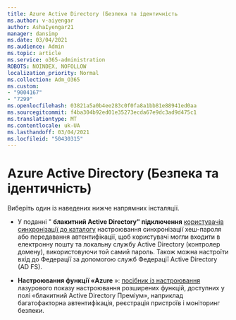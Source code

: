 ```yaml
---
title: Azure Active Directory (Безпека та ідентичність
ms.author: v-aiyengar
author: AshaIyengar21
manager: dansimp
ms.date: 03/04/2021
ms.audience: Admin
ms.topic: article
ms.service: o365-administration
ROBOTS: NOINDEX, NOFOLLOW
localization_priority: Normal
ms.collection: Adm_O365
ms.custom:
- "9004167"
- "7299"
ms.openlocfilehash: 03821a5a0b4ee283c0f0fa8a1bb81e88941ed0aa
ms.sourcegitcommit: f4ba304b92ed01e35273ecda67e9dc3ad9d475c1
ms.translationtype: MT
ms.contentlocale: uk-UA
ms.lasthandoff: 03/04/2021
ms.locfileid: "50430315"
---
```

# <a name="azure-active-directory-security-and-identity"></a>Azure Active Directory (Безпека та ідентичність)

Виберіть один із наведених нижче напрямних інсталяції.

- У поданні " **блакитний Active Directory" підключення** [користувачів синхронізації до каталогу](https://go.microsoft.com/fwlink/?linkid=2071310) настроювання синхронізації хеш-пароля або передавання автентифікації, щоб користувачі могли входити в електронну пошту та локальну службу Active Directory (контролер домену), використовуючи той самий пароль. Також можна настроїти вхід до Федерації за допомогою служб Федерації Active Directory (AD FS).

- **Настроювання функції «Azure** »: [посібник із настроювання](https://go.microsoft.com/fwlink/?linkid=2134390) лазурового показу настроювання розширених функцій, доступних у полі «блакитний Active Directory Преміум», наприклад багатофакторна автентифікація, реєстрація пристроїв і моніторинг безпеки.
